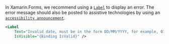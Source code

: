In Xamarin.Forms, we recommend using a [`Label`](https://learn.microsoft.com/en-us/xamarin/xamarin-forms/user-interface/text/label) to display an error. The error message should also be posted to assistive technologies by using an [`accessibility announcement`](../Techniques/accessibility-announcement.md).

```xml
<Label
    Text="Invalid date, must be in the form DD/MM/YYYY, for example, 01/01/2000"
    IsVisible="{Binding IsValid}" />
```
